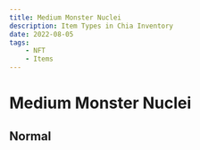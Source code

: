 ```yaml
---
title: Medium Monster Nuclei
description: Item Types in Chia Inventory
date: 2022-08-05
tags:
    - NFT
    - Items
---
```


# Medium Monster Nuclei
## Normal


